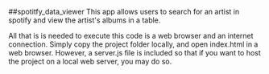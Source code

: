 ##spotitfy_data_viewer
This app allows users to search for an artist in spotify and view the artist's albums in a table.

All that is is needed to execute this code is a web browser and an internet connection. Simply copy the project folder locally, and open index.html in a web browser. However, a server.js file is included so that if you want to host the project on a local web server, you may do so.
